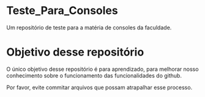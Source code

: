 # Teste_Para_Consoles
Um repositório de teste para a matéria de consoles da faculdade.

# Objetivo desse repositório
O único objetivo desse repositório é para aprendizado, para melhorar nosso conhecimento sobre o funcionamento das funcionalidades do github.

Por favor, evite commitar arquivos que possam atrapalhar esse processo.
